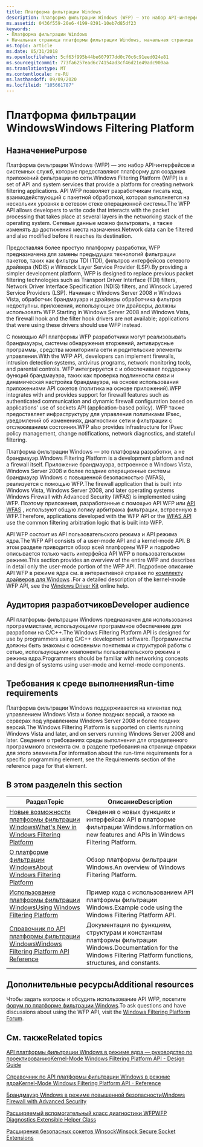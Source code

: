 ```yaml
---
title: Платформа фильтрации Windows
description: Платформа фильтрации Windows (WFP) — это набор API-интерфейсов и системных служб, которые предоставляют платформу для создания приложений фильтрации по сети.
ms.assetid: 0436f559-20e6-4199-8391-10eb7d85df23
keywords:
- Платформа фильтрации Windows
- Начальная страница платформы фильтрации Windows, начальная страница
ms.topic: article
ms.date: 05/31/2018
ms.openlocfilehash: 5cf63f995b44be607977dd0c70c6c91eed024e81
ms.sourcegitcommit: 773fa6257ead6c74154ad3cf46d21e49adc900aa
ms.translationtype: MT
ms.contentlocale: ru-RU
ms.lasthandoff: 09/09/2020
ms.locfileid: "105661787"
---
```

# <a name="windows-filtering-platform"></a><span data-ttu-id="09b3f-105">Платформа фильтрации Windows</span><span class="sxs-lookup"><span data-stu-id="09b3f-105">Windows Filtering Platform</span></span>

## <a name="purpose"></a><span data-ttu-id="09b3f-106">Назначение</span><span class="sxs-lookup"><span data-stu-id="09b3f-106">Purpose</span></span>

<span data-ttu-id="09b3f-107">Платформа фильтрации Windows (WFP) — это набор API-интерфейсов и системных служб, которые предоставляют платформу для создания приложений фильтрации по сети.</span><span class="sxs-lookup"><span data-stu-id="09b3f-107">Windows Filtering Platform (WFP) is a set of API and system services that provide a platform for creating network filtering applications.</span></span> <span data-ttu-id="09b3f-108">API WFP позволяет разработчикам писать код, взаимодействующий с пакетной обработкой, которая выполняется на нескольких уровнях в сетевом стеке операционной системы.</span><span class="sxs-lookup"><span data-stu-id="09b3f-108">The WFP API allows developers to write code that interacts with the packet processing that takes place at several layers in the networking stack of the operating system.</span></span> <span data-ttu-id="09b3f-109">Сетевые данные можно фильтровать, а также изменять до достижения места назначения.</span><span class="sxs-lookup"><span data-stu-id="09b3f-109">Network data can be filtered and also modified before it reaches its destination.</span></span>

<span data-ttu-id="09b3f-110">Предоставляя более простую платформу разработки, WFP предназначена для замены предыдущих технологий фильтрации пакетов, таких как фильтры TDI (TDI), фильтров интерфейсов сетевого драйвера (NDIS) и Winsock Layer Service Provider (LSP).</span><span class="sxs-lookup"><span data-stu-id="09b3f-110">By providing a simpler development platform, WFP is designed to replace previous packet filtering technologies such as Transport Driver Interface (TDI) filters, Network Driver Interface Specification (NDIS) filters, and Winsock Layered Service Providers (LSP).</span></span> <span data-ttu-id="09b3f-111">Начиная с Windows Server 2008 и Windows Vista, обработчик брандмауэра и драйверы обработчика фильтров недоступны. приложения, использующие эти драйверы, должны использовать WFP.</span><span class="sxs-lookup"><span data-stu-id="09b3f-111">Starting in Windows Server 2008 and Windows Vista, the firewall hook and the filter hook drivers are not available; applications that were using these drivers should use WFP instead.</span></span>

<span data-ttu-id="09b3f-112">С помощью API платформы WFP разработчики могут реализовывать брандмауэры, системы обнаружения вторжений, антивирусные программы, средства мониторинга сети и родительские элементы управления.</span><span class="sxs-lookup"><span data-stu-id="09b3f-112">With the WFP API, developers can implement firewalls, intrusion detection systems, antivirus programs, network monitoring tools, and parental controls.</span></span> <span data-ttu-id="09b3f-113">WFP интегрируется с и обеспечивает поддержку функций брандмауэра, таких как проверка подлинности связи и динамическая настройка брандмауэра, на основе использования приложениями API сокетов (политика на основе приложений).</span><span class="sxs-lookup"><span data-stu-id="09b3f-113">WFP integrates with and provides support for firewall features such as authenticated communication and dynamic firewall configuration based on applications' use of sockets API (application-based policy).</span></span> <span data-ttu-id="09b3f-114">WFP также предоставляет инфраструктуру для управления политиками IPsec, уведомлений об изменениях, диагностики сети и фильтрации с отслеживанием состояния.</span><span class="sxs-lookup"><span data-stu-id="09b3f-114">WFP also provides infrastructure for IPsec policy management, change notifications, network diagnostics, and stateful filtering.</span></span>

<span data-ttu-id="09b3f-115">Платформа фильтрации Windows — это платформа разработки, а не брандмауэр.</span><span class="sxs-lookup"><span data-stu-id="09b3f-115">Windows Filtering Platform is a development platform and not a firewall itself.</span></span> <span data-ttu-id="09b3f-116">Приложение брандмауэра, встроенное в Windows Vista, Windows Server 2008 и более поздние операционные системы брандмауэр Windows с повышенной безопасностью (WFAS), реализуется с помощью WFP.</span><span class="sxs-lookup"><span data-stu-id="09b3f-116">The firewall application that is built into Windows Vista, Windows Server 2008, and later operating systems   Windows Firewall with Advanced Security (WFAS)   is implemented using WFP.</span></span> <span data-ttu-id="09b3f-117">Поэтому приложения, разработанные с помощью API WFP или [API WFAS](/previous-versions/windows/desktop/ics/windows-firewall-with-advanced-security-reference) , используют общую логику арбитража фильтрации, встроенную в WFP.</span><span class="sxs-lookup"><span data-stu-id="09b3f-117">Therefore, applications developed with the WFP API or the [WFAS API](/previous-versions/windows/desktop/ics/windows-firewall-with-advanced-security-reference) use the common filtering arbitration logic that is built into WFP.</span></span>

<span data-ttu-id="09b3f-118">API WFP состоит из API пользовательского режима и API режима ядра.</span><span class="sxs-lookup"><span data-stu-id="09b3f-118">The WFP API consists of a user-mode API and a kernel-mode API.</span></span> <span data-ttu-id="09b3f-119">В этом разделе приводится обзор всей платформы WFP и подробно описывается только часть интерфейса API WFP в пользовательском режиме.</span><span class="sxs-lookup"><span data-stu-id="09b3f-119">This section provides an overview of the entire WFP and describes in detail only the user-mode portion of the WFP API.</span></span> <span data-ttu-id="09b3f-120">Подробное описание API WFP в режиме ядра см. в интерактивной справке по [комплекту драйверов для Windows](/windows-hardware/drivers/network/windows-filtering-platform-callout-drivers2) .</span><span class="sxs-lookup"><span data-stu-id="09b3f-120">For a detailed description of the kernel-mode WFP API, see the [Windows Driver Kit](/windows-hardware/drivers/network/windows-filtering-platform-callout-drivers2) online help.</span></span>

## <a name="developer-audience"></a><span data-ttu-id="09b3f-121">Аудитория разработчиков</span><span class="sxs-lookup"><span data-stu-id="09b3f-121">Developer audience</span></span>

<span data-ttu-id="09b3f-122">API платформы фильтрации Windows предназначен для использования программистами, использующими программное обеспечение для разработки на C/C++.</span><span class="sxs-lookup"><span data-stu-id="09b3f-122">The Windows Filtering Platform API is designed for use by programmers using C/C++ development software.</span></span> <span data-ttu-id="09b3f-123">Программисты должны быть знакомы с основными понятиями и структурой работы с сетью, использующими компоненты пользовательского режима и режима ядра.</span><span class="sxs-lookup"><span data-stu-id="09b3f-123">Programmers should be familiar with networking concepts and design of systems using user-mode and kernel-mode components.</span></span>

## <a name="run-time-requirements"></a><span data-ttu-id="09b3f-124">Требования к среде выполнения</span><span class="sxs-lookup"><span data-stu-id="09b3f-124">Run-time requirements</span></span>

<span data-ttu-id="09b3f-125">Платформа фильтрации Windows поддерживается на клиентах под управлением Windows Vista и более поздних версий, а также на серверах под управлением Windows Server 2008 и более поздних версий.</span><span class="sxs-lookup"><span data-stu-id="09b3f-125">The Windows Filtering Platform is supported on clients running Windows Vista and later, and on servers running Windows Server 2008 and later.</span></span> <span data-ttu-id="09b3f-126">Сведения о требованиях среды выполнения для определенного программного элемента см. в разделе требования на странице справки для этого элемента.</span><span class="sxs-lookup"><span data-stu-id="09b3f-126">For information about the run-time requirements for a specific programming element, see the Requirements section of the reference page for that element.</span></span>





 

## <a name="in-this-section"></a><span data-ttu-id="09b3f-127">В этом разделе</span><span class="sxs-lookup"><span data-stu-id="09b3f-127">In this section</span></span>



| <span data-ttu-id="09b3f-128">Раздел</span><span class="sxs-lookup"><span data-stu-id="09b3f-128">Topic</span></span>                                                                                               | <span data-ttu-id="09b3f-129">Описание</span><span class="sxs-lookup"><span data-stu-id="09b3f-129">Description</span></span>                                                                                       |
|-----------------------------------------------------------------------------------------------------|---------------------------------------------------------------------------------------------------|
| [<span data-ttu-id="09b3f-130">Новые возможности платформы фильтрации Windows</span><span class="sxs-lookup"><span data-stu-id="09b3f-130">What's New in Windows Filtering Platform</span></span>](what-s-new-in-windows-filtering-platform.md)<br/> | <span data-ttu-id="09b3f-131">Сведения о новых функциях и интерфейсах API в платформе фильтрации Windows.</span><span class="sxs-lookup"><span data-stu-id="09b3f-131">Information on new features and APIs in Windows Filtering Platform.</span></span><br/>                    |
| [<span data-ttu-id="09b3f-132">О платформе фильтрации Windows</span><span class="sxs-lookup"><span data-stu-id="09b3f-132">About Windows Filtering Platform</span></span>](about-windows-filtering-platform.md)<br/>                 | <span data-ttu-id="09b3f-133">Обзор платформы фильтрации Windows.</span><span class="sxs-lookup"><span data-stu-id="09b3f-133">An overview of Windows Filtering Platform.</span></span><br/>                                             |
| [<span data-ttu-id="09b3f-134">Использование платформы фильтрации Windows</span><span class="sxs-lookup"><span data-stu-id="09b3f-134">Using Windows Filtering Platform</span></span>](using-windows-filtering-platform.md)<br/>                 | <span data-ttu-id="09b3f-135">Пример кода с использованием API платформы фильтрации Windows.</span><span class="sxs-lookup"><span data-stu-id="09b3f-135">Example code using the Windows Filtering Platform API.</span></span> <br/>                                |
| [<span data-ttu-id="09b3f-136">Справочник по API платформы фильтрации Windows</span><span class="sxs-lookup"><span data-stu-id="09b3f-136">Windows Filtering Platform API Reference</span></span>](fwp-reference.md)<br/>                            | <span data-ttu-id="09b3f-137">Документация по функциям, структурам и константам платформы фильтрации Windows.</span><span class="sxs-lookup"><span data-stu-id="09b3f-137">Documentation for the Windows Filtering Platform functions, structures, and constants.</span></span><br/> |



 

## <a name="additional-resources"></a><span data-ttu-id="09b3f-138">Дополнительные ресурсы</span><span class="sxs-lookup"><span data-stu-id="09b3f-138">Additional resources</span></span>

<span data-ttu-id="09b3f-139">Чтобы задать вопросы и обсудить использование API WFP, посетите [форум по платформе фильтрации Windows](https://social.msdn.microsoft.com/forums/wfp/threads/).</span><span class="sxs-lookup"><span data-stu-id="09b3f-139">To ask questions and have discussions about using the WFP API, visit the [Windows Filtering Platform Forum](https://social.msdn.microsoft.com/forums/wfp/threads/).</span></span>

## <a name="related-topics"></a><span data-ttu-id="09b3f-140">См. также</span><span class="sxs-lookup"><span data-stu-id="09b3f-140">Related topics</span></span>

<dl> <dt>

[<span data-ttu-id="09b3f-141">API платформы фильтрации Windows в режиме ядра — руководство по проектированию</span><span class="sxs-lookup"><span data-stu-id="09b3f-141">Kernel-Mode Windows Filtering Platform API - Design Guide</span></span>](/windows-hardware/drivers/network/windows-filtering-platform-callout-drivers2)
</dt> <dt>

[<span data-ttu-id="09b3f-142">Справочник по API платформы фильтрации Windows в режиме ядра</span><span class="sxs-lookup"><span data-stu-id="09b3f-142">Kernel-Mode Windows Filtering Platform API - Reference</span></span>](/windows-hardware/drivers/ddi/_netvista/)
</dt> <dt>

[<span data-ttu-id="09b3f-143">Брандмауэр Windows в режиме повышенной безопасности</span><span class="sxs-lookup"><span data-stu-id="09b3f-143">Windows Firewall with Advanced Security</span></span>](/previous-versions/windows/desktop/ics/windows-firewall-advanced-security-start-page)
</dt> <dt>

[<span data-ttu-id="09b3f-144">Расширяемый вспомогательный класс диагностики WFP</span><span class="sxs-lookup"><span data-stu-id="09b3f-144">WFP Diagnostics Extensible Helper Class</span></span>](/windows/desktop/NDF/windows-filtering-platform-extensible-helper-class)
</dt> <dt>

[<span data-ttu-id="09b3f-145">Расширения безопасных сокетов Winsock</span><span class="sxs-lookup"><span data-stu-id="09b3f-145">Winsock Secure Socket Extensions</span></span>](/windows/desktop/WinSock/winsock-secure-socket-extensions)
</dt> </dl>

 

